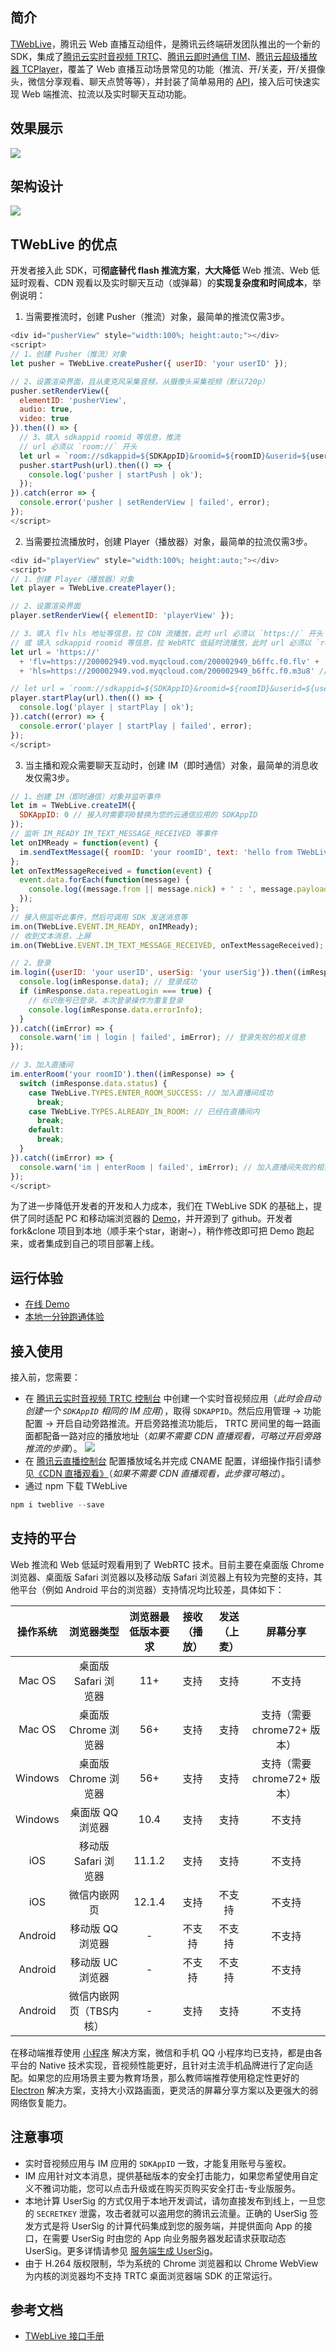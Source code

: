 ## 简介
[TWebLive](https://www.npmjs.com/package/tweblive)，腾讯云 Web 直播互动组件，是腾讯云终端研发团队推出的一个新的 SDK，集成了[腾讯云实时音视频 TRTC](https://cloud.tencent.com/product/trtc/)、[腾讯云即时通信 TIM](https://cloud.tencent.com/product/im)、[腾讯云超级播放器 TCPlayer](https://cloud.tencent.com/document/product/454/7503)，覆盖了 Web 直播互动场景常见的功能（推流、开/关麦，开/关摄像头，微信分享观看、聊天点赞等等），并封装了简单易用的 [API](https://web.sdk.qcloud.com/component/tweblive/doc/zh-cn/TWebLive.html)，接入后可快速实现 Web 端推流、拉流以及实时聊天互动功能。

## 效果展示

![](https://web.sdk.qcloud.com/component/tweblive/assets/doc/demo.gif)

## 架构设计

![](https://web.sdk.qcloud.com/component/tweblive/assets/doc/demo-framework.png)

## TWebLive 的优点
开发者接入此 SDK，可**彻底替代 flash 推流方案**，**大大降低** Web 推流、Web 低延时观看、CDN 观看以及实时聊天互动（或弹幕）的**实现复杂度和时间成本**，举例说明：
1. 当需要推流时，创建 Pusher（推流）对象，最简单的推流仅需3步。

```javascript
<div id="pusherView" style="width:100%; height:auto;"></div>
<script>
// 1、创建 Pusher（推流）对象
let pusher = TWebLive.createPusher({ userID: 'your userID' });

// 2、设置渲染界面，且从麦克风采集音频，从摄像头采集视频（默认720p）
pusher.setRenderView({
  elementID: 'pusherView',
  audio: true,
  video: true
}).then(() => {
  // 3、填入 sdkappid roomid 等信息，推流
  // url 必须以 `room://` 开头
  let url = `room://sdkappid=${SDKAppID}&roomid=${roomID}&userid=${userID}&usersig=${userSig}&livedomainname=${liveDomainName}&streamid=${streamID}`;
  pusher.startPush(url).then(() => {
    console.log('pusher | startPush | ok');
  });
}).catch(error => {
  console.error('pusher | setRenderView | failed', error);
});
</script>
```

2. 当需要拉流播放时，创建 Player（播放器）对象，最简单的拉流仅需3步。
```javascript
<div id="playerView" style="width:100%; height:auto;"></div>
<script>
// 1、创建 Player（播放器）对象
let player = TWebLive.createPlayer();

// 2、设置渲染界面
player.setRenderView({ elementID: 'playerView' });

// 3、填入 flv hls 地址等信息，拉 CDN 流播放，此时 url 必须以 `https://` 开头
// 或 填入 sdkappid roomid 等信息，拉 WebRTC 低延时流播放，此时 url 必须以 `room://` 开头
let url = 'https://'
  + 'flv=https://200002949.vod.myqcloud.com/200002949_b6ffc.f0.flv' + '&' // 请替换成实际可用的播放地址
  + 'hls=https://200002949.vod.myqcloud.com/200002949_b6ffc.f0.m3u8' // 请替换成实际可用的播放地址

// let url = `room://sdkappid=${SDKAppID}&roomid=${roomID}&userid=${userID}&usersig=${userSig}`;
player.startPlay(url).then(() => {
  console.log('player | startPlay | ok');
}).catch((error) => {
  console.error('player | startPlay | failed', error);
});
</script>
```

3. 当主播和观众需要聊天互动时，创建 IM（即时通信）对象，最简单的消息收发仅需3步。
```javascript
// 1、创建 IM（即时通信）对象并监听事件
let im = TWebLive.createIM({
  SDKAppID: 0 // 接入时需要将0替换为您的云通信应用的 SDKAppID
});
// 监听 IM_READY IM_TEXT_MESSAGE_RECEIVED 等事件
let onIMReady = function(event) {
  im.sendTextMessage({ roomID: 'your roomID', text: 'hello from TWebLive' });
};
let onTextMessageReceived = function(event) {
  event.data.forEach(function(message) {
    console.log((message.from || message.nick) + ' : ', message.payload.text);
  });
};
// 接入侧监听此事件，然后可调用 SDK 发送消息等
im.on(TWebLive.EVENT.IM_READY, onIMReady);
// 收到文本消息，上屏
im.on(TWebLive.EVENT.IM_TEXT_MESSAGE_RECEIVED, onTextMessageReceived);

// 2、登录
im.login({userID: 'your userID', userSig: 'your userSig'}).then((imResponse) => {
  console.log(imResponse.data); // 登录成功
  if (imResponse.data.repeatLogin === true) {
    // 标识账号已登录，本次登录操作为重复登录
    console.log(imResponse.data.errorInfo);
  }
}).catch((imError) => {
  console.warn('im | login | failed', imError); // 登录失败的相关信息
});

// 3、加入直播间
im.enterRoom('your roomID').then((imResponse) => {
  switch (imResponse.data.status) {
    case TWebLive.TYPES.ENTER_ROOM_SUCCESS: // 加入直播间成功
      break;
    case TWebLive.TYPES.ALREADY_IN_ROOM: // 已经在直播间内
      break;
    default:
      break;
  }
}).catch((imError) => {
  console.warn('im | enterRoom | failed', imError); // 加入直播间失败的相关信息
});
</script>
```

为了进一步降低开发者的开发和人力成本，我们在 TWebLive SDK 的基础上，提供了同时适配 PC 和移动端浏览器的 [Demo](https://github.com/tencentyun/TWebLive)，并开源到了 github。开发者 fork&clone 项目到本地（顺手来个star，谢谢~），稍作修改即可把 Demo 跑起来，或者集成到自己的项目部署上线。

## 运行体验

- [在线 Demo](https://trtc.qcloud.com/tweblive/index.html)
- [本地一分钟跑通体验](https://cloud.tencent.com/document/product/269/47959)

## 接入使用
接入前，您需要：
- 在 [腾讯云实时音视频 TRTC 控制台](https://console.cloud.tencent.com/trtc/app) 中创建一个实时音视频应用（*此时会自动创建一个 `SDKAppID` 相同的 IM 应用*），取得 `SDKAPPID`。然后应用管理 -> 功能配置 -> 开启自动旁路推流。开启旁路推流功能后， TRTC 房间里的每一路画面都配备一路对应的播放地址（*如果不需要 CDN 直播观看，可略过开启旁路推流的步骤*）。
![](https://webim-1252463788.cos.ap-shanghai.myqcloud.com/tweblivedemo/doc-assets/2.png)
- 在 [腾讯云直播控制台](https://console.cloud.tencent.com/live/) 配置播放域名并完成 CNAME 配置，详细操作指引请参见[《CDN 直播观看》](https://cloud.tencent.com/document/product/647/16826)（*如果不需要 CDN 直播观看，此步骤可略过*）。
- 通过 npm 下载 TWebLive
```javascript
npm i tweblive --save
```

## 支持的平台

Web 推流和 Web 低延时观看用到了 WebRTC 技术。目前主要在桌面版 Chrome 浏览器、桌面版 Safari 浏览器以及移动版 Safari 浏览器上有较为完整的支持，其他平台（例如 Android 平台的浏览器）支持情况均比较差，具体如下：

| 操作系统 | 浏览器类型 | 浏览器最低版本要求 | 接收（播放）| 发送（上麦）| 屏幕分享 |
|:-------:|:-------:|:-------:|:-------:|:-------:| :-------:|
| Mac OS  | 桌面版 Safari 浏览器 |  11+ | 支持 | 支持 | 不支持 |
| Mac OS  | 桌面版 Chrome 浏览器 |  56+ | 支持 | 支持 | 支持（需要 chrome72+ 版本） |
| Windows  | 桌面版 Chrome 浏览器|  56+ | 支持 | 支持 | 支持（需要 chrome72+ 版本） |
| Windows  | 桌面版 QQ 浏览器 |  10.4 | 支持 | 支持 | 不支持 |
| iOS | 移动版 Safari 浏览器 | 11.1.2 | 支持 | 支持 | 不支持 |
| iOS | 微信内嵌网页| 12.1.4 | 支持 | 不支持 | 不支持 |
| Android | 移动版 QQ 浏览器| - | 不支持 | 不支持 | 不支持 |
| Android | 移动版 UC 浏览器| - | 不支持 | 不支持 | 不支持 |
| Android | 微信内嵌网页（TBS内核）| - | 支持 | 支持 | 不支持 |

在移动端推荐使用 [小程序](https://cloud.tencent.com/document/product/647/17018) 解决方案，微信和手机 QQ 小程序均已支持，都是由各平台的 Native 技术实现，音视频性能更好，且针对主流手机品牌进行了定向适配。如果您的应用场景主要为教育场景，那么教师端推荐使用稳定性更好的 [Electron](https://cloud.tencent.com/document/product/647/38549) 解决方案，支持大小双路画面，更灵活的屏幕分享方案以及更强大的弱网络恢复能力。

## 注意事项

- 实时音视频应用与 IM 应用的 `SDKAppID` 一致，才能复用账号与鉴权。
- IM 应用针对文本消息，提供基础版本的安全打击能力，如果您希望使用自定义不雅词功能，您可以点击升级或在购买页购买安全打击-专业版服务。
- 本地计算 UserSig 的方式仅用于本地开发调试，请勿直接发布到线上，一旦您的 `SECRETKEY` 泄露，攻击者就可以盗用您的腾讯云流量。正确的 UserSig 签发方式是将 UserSig 的计算代码集成到您的服务端，并提供面向 App 的接口，在需要 UserSig 时由您的 App 向业务服务器发起请求获取动态 UserSig。更多详情请参见 [服务端生成 UserSig](https://cloud.tencent.com/document/product/269/32688#GeneratingdynamicUserSig)。
- 由于 H.264 版权限制，华为系统的 Chrome 浏览器和以 Chrome WebView 为内核的浏览器均不支持 TRTC 桌面浏览器端 SDK 的正常运行。

## 参考文档

- [TWebLive 接口手册](https://web.sdk.qcloud.com/component/tweblive/doc/zh-cn/TWebLive.html)
